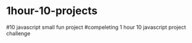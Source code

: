 # 1hour-10-projects
#10 javascript small fun project
#compeleting 1 hour 10 javascript project challenge


